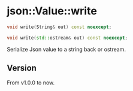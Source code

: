 # **json::Value::write**

```cpp
void write(String& out) const noexcept;

void write(std::ostream& out) const noexcept;
```


Serialize Json value to a string back or ostream.

## Version

From v1.0.0 to now.
